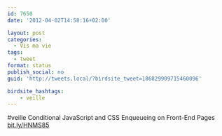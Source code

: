 ```yaml
---
id: 7650
date: '2012-04-02T14:58:16+02:00'

layout: post
categories:
  - Vis ma vie
tags:
  - tweet
format: status
publish_social: no
guid: 'http://tweets.local/?birdsite_tweet=186829909715460096'

birdsite_hashtags:
    - veille
---
```


\#veille Conditional JavaScript and CSS Enqueueing on Front-End Pages [bit.ly/HNMS85](http://bit.ly/HNMS85)